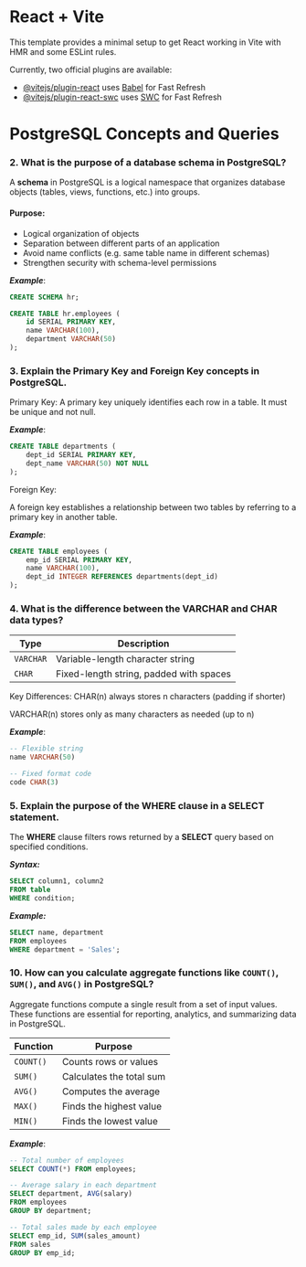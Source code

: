# React + Vite

This template provides a minimal setup to get React working in Vite with HMR and some ESLint rules.

Currently, two official plugins are available:

- [@vitejs/plugin-react](https://github.com/vitejs/vite-plugin-react/blob/main/packages/plugin-react/README.md) uses [Babel](https://babeljs.io/) for Fast Refresh
- [@vitejs/plugin-react-swc](https://github.com/vitejs/vite-plugin-react-swc) uses [SWC](https://swc.rs/) for Fast Refresh


# PostgreSQL Concepts and Queries

### 2. What is the purpose of a database schema in PostgreSQL?

A **schema** in PostgreSQL  is a logical namespace that organizes database objects (tables, views, functions, etc.) into groups.

#### Purpose:
- Logical organization of objects
- Separation between different parts of an application
- Avoid name conflicts (e.g. same table name in different schemas)
- Strengthen security with schema-level permissions

***Example***:
```sql
CREATE SCHEMA hr;

CREATE TABLE hr.employees (
    id SERIAL PRIMARY KEY,
    name VARCHAR(100),
    department VARCHAR(50)
);
```

### 3. Explain the Primary Key and Foreign Key concepts in PostgreSQL.

Primary Key:
A primary key uniquely identifies each row in a table. It must be unique and not null.

***Example***:
```sql
CREATE TABLE departments (
    dept_id SERIAL PRIMARY KEY,
    dept_name VARCHAR(50) NOT NULL
);
```

Foreign Key:

A foreign key establishes a relationship between two tables by referring to a primary key in another table.

***Example***:
```sql
CREATE TABLE employees (
    emp_id SERIAL PRIMARY KEY,
    name VARCHAR(100),
    dept_id INTEGER REFERENCES departments(dept_id)
);
```

### 4. What is the difference between the VARCHAR and CHAR data types?

| Type      | Description                             |
| --------- | --------------------------------------- |
| `VARCHAR` | Variable-length character string        |
| `CHAR`    | Fixed-length string, padded with spaces |

Key Differences:
CHAR(n) always stores n characters (padding if shorter)

VARCHAR(n) stores only as many characters as needed (up to n)

***Example***:
```sql
-- Flexible string
name VARCHAR(50)

-- Fixed format code
code CHAR(3)
```


### 5. Explain the purpose of the WHERE clause in a SELECT statement.

The **WHERE** clause filters rows returned by a **SELECT** query based on specified conditions.

***Syntax:***

```sql
SELECT column1, column2
FROM table
WHERE condition;
```
***Example:***
```sql
SELECT name, department
FROM employees
WHERE department = 'Sales';
```

### 10. How can you calculate aggregate functions like `COUNT()`, `SUM()`, and `AVG()` in PostgreSQL?

Aggregate functions compute a single result from a set of input values. These functions are essential for reporting, analytics, and summarizing data in PostgreSQL.

| Function | Purpose                     |
|----------|-----------------------------|
| `COUNT()`| Counts rows or values       |
| `SUM()`  | Calculates the total sum    |
| `AVG()`  | Computes the average        |
| `MAX()`  | Finds the highest value     |
| `MIN()`  | Finds the lowest value      |

***Example***:

```sql
-- Total number of employees
SELECT COUNT(*) FROM employees;

-- Average salary in each department
SELECT department, AVG(salary)
FROM employees
GROUP BY department;

-- Total sales made by each employee
SELECT emp_id, SUM(sales_amount)
FROM sales
GROUP BY emp_id;
```
